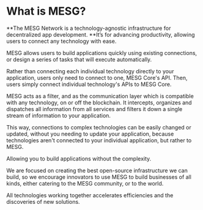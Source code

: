# What is MESG?

**The MESG Network is a technology-agnostic infrastructure for decentralized app development. **It’s for advancing productivity, allowing users to connect any technology with ease.

MESG allows users to build applications quickly using existing connections, or design a series of tasks that will execute automatically.

Rather than connecting each individual technology directly to your application, users only need to connect to one, MESG Core's API. Then, users simply connect individual technology's APIs to MESG Core.

MESG acts as a filter, and as the communication layer which is compatible with any technology, on or off the blockchain. It intercepts, organizes and dispatches all information from all services and filters it down a single stream of information to your application.  
  
This way, connections to complex technologies can be easily changed or updated, without you needing to update your application, because technologies aren't connected to your individual application, but rather to MESG. 

Allowing you to build applications without the complexity. 

We are focused on creating the best open-source infrastructure we can build, so we encourage innovators to use MESG to build businesses of all kinds, either catering to the MESG community, or to the world. 

All technologies working together accelerates efficiencies and the discoveries of new solutions.

